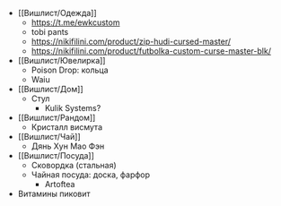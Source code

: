 - [[Вишлист/Одежда]]
	- https://t.me/ewkcustom
	- tobi pants
	- https://nikifilini.com/product/zip-hudi-cursed-master/
	- https://nikifilini.com/product/futbolka-custom-curse-master-blk/
- [[Вишлист/Ювелирка]]
	- Poison Drop: кольца
	- Waiu
- [[Вишлист/Дом]]
	- Стул
		- Kulik Systems?
- [[Вишлист/Рандом]]
	- Кристалл висмута
- [[Вишлист/Чай]]
	- Дянь Хун Мао Фэн
- [[Вишлист/Посуда]]
	- Сковордка (стальная)
	- Чайная посуда: доска, фарфор
		- Artoftea
- Витамины пиковит